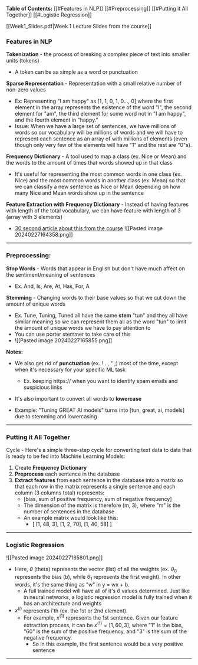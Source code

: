 
**Table of Contents:**
	[[#Features in NLP]]
	[[#Preprocessing]]
	[[#Putting it All Together]]
	[[#Logistic Regression]]
	

[[Week1_Slides.pdf|Week 1 Lecture Slides from the course]]

### Features in NLP

**Tokenization** - the process of breaking a complex piece of text into smaller units (tokens)
- A token can be as simple as a word or punctuation 

**Sparse Representation** - Representation with a small relative number of non-zero values 
- Ex: Representing "I am happy" as [1, 1, 0, 1, 0..., 0] where the first element in the array represents the existence of the word "I", the second element for "am", the third element for some word not in "I am happy", and the fourth element in "happy."
- Issue: When we have a large set of sentences, we have millions of words so our vocabulary will be millions of words and we will have to represent each sentence as an array of with millions of elements (even though only very few of the elements will have "1" and the rest are "0"s). 

**Frequency Dictionary** - A tool used to map a class (ex. Nice or Mean) and the words to the amount of times that words showed up in that class
- It's useful for representing the most common words in one class (ex. Nice) and the most common words in another class (ex. Mean) so that we can classify a new sentence as Nice or Mean depending on how many Nice and Mean words show up in the sentence

**Feature Extraction with Frequency Dictionary** - Instead of having features with length of the total vocabulary, we can have feature with length of 3 (array with 3 elements)
- [30 second article about this from the course](https://www.coursera.org/learn/classification-vector-spaces-in-nlp/supplement/sfhGt/feature-extraction-with-frequencies)
![[Pasted image 20240227164358.png]]

---
### Preprocessing:

**Stop Words** - Words that appear in English but don't have much affect on the sentiment/meaning of sentences
- Ex. And, Is, Are, At, Has, For, A

**Stemming** - Changing words to their base values so that we cut down the amount of unique words
- Ex. Tune, Tuning, Tuned all have the same **stem** "tun" and they all have similar meaning so we can represent them all as the word "tun" to limit the amount of unique words we have to pay attention to
- You can use porter stemmer to take care of this
- ![[Pasted image 20240227165855.png]]

**Notes:**
- We also get rid of **punctuation** (ex. ! . , " ;) most of the time, except when it's necessary for your specific ML task
	- Ex. keeping https:// when you want to identify spam emails and suspicious links

- It's also important to convert all words to **lowercase**

- Example: "Tuning GREAT AI models" turns into [tun, great, ai, models] due to stemming and lowercasing

---

### Putting it All Together


Cycle - Here's a simple three-step cycle for converting text data to data that is ready to be fed into Machine Learning Models:
1. Create **Frequency Dictionary**
2. **Preprocess** each sentence in the database
3. **Extract features** from each sentence in the database into a matrix so that each row in the matrix represents a single sentence and each column (3 columns total) represents:
	- [bias, sum of positive frequency, sum of negative frequency]
	- The dimension of the matrix is therefore (m, 3), where "m" is the number of sentences in the database
	- An example matrix would look like this:
		- [ [1, 48, 3],
			[1, 2, 70],
			[1, 40, 58] ]

---

### Logistic Regression

![[Pasted image 20240227185801.png]]
- Here, $\theta$ (theta) represents the vector (list) of all the weights (ex. $\theta_0$ represents the bias (b), while $\theta_1$ represents the first weight). In other words, it's the same thing as "w" in y = wx + b. 
	- A full trained model will have all of it's $\theta$ values determined. Just like in neural networks, a logistic regression model is fully trained when it has an architecture and weights
- $x^{(i)}$ represents i'th (ex. the 1st or 2nd element). 
	- For example, $x^{(1)}$ represents the 1st sentence. Given our feature extraction process, it can be $x^{(1)} = [1, 60, 3]$, where "1" is the bias, "60" is the sum of the positive frequency, and "3" is the sum of the negative frequency. 
		- So in this example, the first sentence would be a very positive sentence



---